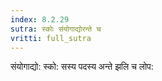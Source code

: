 ```yaml
---
index: 8.2.29
sutra: स्कोः संयोगाद्योरन्ते च
vritti: full_sutra
---
```


संयोगाद्यो: स्को: सस्य पदस्य अन्ते झलि च लोप: